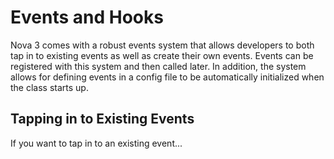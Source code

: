 # Events and Hooks

Nova 3 comes with a robust events system that allows developers to both tap in to existing events as well as create their own events. Events can be registered with this system and then called later. In addition, the system allows for defining events in a config file to be automatically initialized when the class starts up.

## Tapping in to Existing Events

If you want to tap in to an existing event...